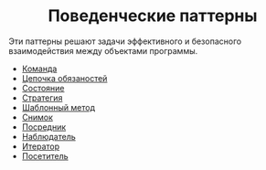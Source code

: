 <h1 align="center">
   Поведенческие паттерны
</h1>

Эти паттерны решают задачи эффективного и безопасного взаимодействия между объектами программы.

- [Команда](https://github.com/evilpeopletyranny/JavaDesignPatterns/tree/main/src/patterns/behavior/command)
- [Цепочка обязаностей](https://github.com/evilpeopletyranny/JavaDesignPatterns/tree/main/src/patterns/behavior/chain)
- [Состояние](https://github.com/evilpeopletyranny/JavaDesignPatterns/tree/main/src/patterns/behavior/state)
- [Стратегия](https://github.com/evilpeopletyranny/JavaDesignPatterns/tree/main/src/patterns/behavior/strategy)
- [Шаблонный метод](https://github.com/evilpeopletyranny/JavaDesignPatterns/tree/main/src/patterns/behavior/templatemethod)
- [Снимок](https://github.com/evilpeopletyranny/JavaDesignPatterns/tree/main/src/patterns/behavior/memento)
- [Посредник](https://github.com/evilpeopletyranny/JavaDesignPatterns/tree/main/src/patterns/behavior/mediator)
- [Наблюдатель](https://github.com/evilpeopletyranny/JavaDesignPatterns/tree/main/src/patterns/behavior/observer)
- [Итератор](https://github.com/evilpeopletyranny/JavaDesignPatterns/tree/main/src/patterns/behavior/iterator)
- [Посетитель](https://github.com/evilpeopletyranny/JavaDesignPatterns/tree/main/src/patterns/behavior/visitor)


